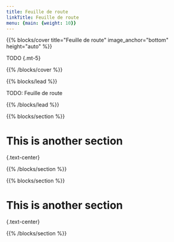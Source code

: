 ```yaml
---
title: Feuille de route
linkTitle: Feuille de route
menu: {main: {weight: 10}}
---
```


{{% blocks/cover title="Feuille de route" image_anchor="bottom" height="auto" %}}

TODO
{.mt-5}

{{% /blocks/cover %}}

{{% blocks/lead %}}

TODO: Feuille de route

{{% /blocks/lead %}}

{{% blocks/section %}}

# This is another section
{.text-center}

{{% /blocks/section %}}

{{% blocks/section %}}

# This is another section
{.text-center}

{{% /blocks/section %}}
